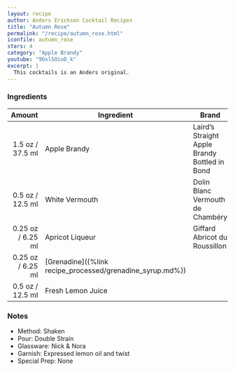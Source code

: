 ```yaml
---
layout: recipe
author: Anders Erickson Cocktail Recipes
title: "Autumn Rose"
permalink: "/recipe/autumn_rose.html"
iconfile: autumn_rose
stars: 4
category: "Apple Brandy"
youtube: "9OxlSOioD_k"
excerpt: |
  This cocktails is an Anders original.
---
```


### Ingredients

|  Amount | Ingredient                                      | Brand                                         |
| ------: | ----------------------------------------------- | --------------------------------------------- |
|  1.5 oz / 37.5 ml | Apple Brandy                                    | Laird’s Straight Apple Brandy Bottled in Bond |
|  0.5 oz / 12.5 ml | White Vermouth                                  | Dolin Blanc Vermouth de Chambéry              |
| 0.25 oz / 6.25 ml | Apricot Liqueur                                 | Giffard Abricot du Roussillon                 |
| 0.25 oz / 6.25 ml | [Grenadine]({%link recipe_processed/grenadine_syrup.md%}) |
|  0.5 oz / 12.5 ml | Fresh Lemon Juice                               |

### Notes

- Method: Shaken
- Pour: Double Strain
- Glassware: Nick &amp; Nora
- Garnish: Expressed lemon oil and twist
- Special Prep: None
